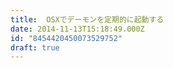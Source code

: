 ```yaml
---
title:  OSXでデーモンを定期的に起動する
date: 2014-11-13T15:18:49.000Z
id: "8454420450073529752"
draft: true
---
```

